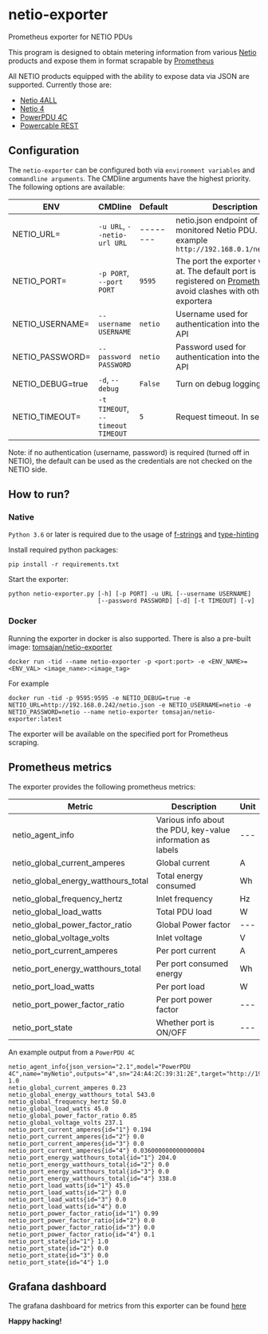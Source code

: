 # netio-exporter
Prometheus exporter for NETIO PDUs

This program is designed to obtain metering information from various [Netio](https://www.netio-products.com/en/products/all-products) products and expose them in format scrapable by [Prometheus](https://prometheus.io/)


All NETIO products equipped with the ability to expose data via JSON are supported. Currently those are:
- [Netio 4ALL](https://www.netio-products.com/en/device/netio-4all) 
- [Netio 4](https://www.netio-products.com/en/device/netio-4) 
- [PowerPDU 4C](https://www.netio-products.com/en/device/powerpdu-4c) 
- [Powercable REST](https://www.netio-products.com/en/device/powercable-rest-101x) 

## Configuration
The `netio-exporter` can be configured both via `environment variables` and `commandline arguments`.
The CMDline arguments have the highest priority. The following options are available:

| ENV                       | CMDline                           | Default |Description |
|---------------------------|-----------------------------------|---------|-------------|
| NETIO_URL=<url>           | `-u URL`, `--netio-url URL`       | --------| netio.json endpoint of the monitored Netio PDU. For example `http://192.168.0.1/netio.json` |
| NETIO_PORT=<port>         | `-p PORT`, `--port PORT`          | `9595`  | The port the exporter will listen at. The default port is registered on [Prometheus](https://github.com/prometheus/prometheus/wiki/Default-port-allocations#exporters-starting-at-9100) to avoid clashes with other exportera |
| NETIO_USERNAME=<username> | `--username USERNAME`             | `netio` | Username used for authentication into the JSON API |
| NETIO_PASSWORD=<pass>     | `--password PASSWORD`             | `netio` | Password used for authentication into the JSON API |
| NETIO_DEBUG=true          | `-d`, `--debug`                   | `False` | Turn on debug logging |
| NETIO_TIMEOUT=<timeout>   | `-t TIMEOUT`, `--timeout TIMEOUT` | `5`     | Request timeout. In seconds |


Note: if no authentication (username, password) is required (turned off in NETIO), the default can be used as the credentials are not checked on the NETIO side.

## How to run?
### Native
`Python 3.6` or later is required due to the usage of [f-strings](https://realpython.com/python-f-strings/) and [type-hinting](https://docs.python.org/3/library/typing.html)

Install required python packages:
```
pip install -r requirements.txt
```

Start the exporter:
```
python netio-exporter.py [-h] [-p PORT] -u URL [--username USERNAME]
                         [--password PASSWORD] [-d] [-t TIMEOUT] [-v]
```

### Docker
Running the exporter in docker is also supported. There is also a pre-built image: [tomsajan/netio-exporter](https://hub.docker.com/r/tomsajan/netio-exporter/tags)
```
docker run -tid --name netio-exporter -p <port:port> -e <ENV_NAME>=<ENV_VAL> <image_name>:<image_tag>

``` 

For example
```
docker run -tid -p 9595:9595 -e NETIO_DEBUG=true -e NETIO_URL=http://192.168.0.242/netio.json -e NETIO_USERNAME=netio -e NETIO_PASSWORD=netio --name netio-exporter tomsajan/netio-exporter:latest 
```

The exporter will be available on the specified port for Prometheus scraping.

## Prometheus metrics
The exporter provides the following prometheus metrics:

| Metric | Description | Unit |
|--------|-------------|------|
| netio_agent_info | Various info about the PDU, key-value information as labels | --- |
| netio_global_current_amperes | Global current | A |
| netio_global_energy_watthours_total | Total energy consumed | Wh |
| netio_global_frequency_hertz | Inlet frequency | Hz |
| netio_global_load_watts | Total PDU load | W |
| netio_global_power_factor_ratio | Global Power factor | --- |
| netio_global_voltage_volts | Inlet voltage | V |
| netio_port_current_amperes | Per port current | A |
| netio_port_energy_watthours_total | Per port consumed energy | Wh |
| netio_port_load_watts | Per port load | W |
| netio_port_power_factor_ratio | Per port power factor | --- |
| netio_port_state | Whether port is ON/OFF | --- |


An example output from a `PowerPDU 4C`
```
netio_agent_info{json_version="2.1",model="PowerPDU 4C",name="myNetio",outputs="4",sn="24:A4:2C:39:31:2E",target="http://192.168.0.121/netio.json",version="3.3.1"} 1.0
netio_global_current_amperes 0.23
netio_global_energy_watthours_total 543.0
netio_global_frequency_hertz 50.0
netio_global_load_watts 45.0
netio_global_power_factor_ratio 0.85
netio_global_voltage_volts 237.1
netio_port_current_amperes{id="1"} 0.194
netio_port_current_amperes{id="2"} 0.0
netio_port_current_amperes{id="3"} 0.0
netio_port_current_amperes{id="4"} 0.036000000000000004
netio_port_energy_watthours_total{id="1"} 204.0
netio_port_energy_watthours_total{id="2"} 0.0
netio_port_energy_watthours_total{id="3"} 0.0
netio_port_energy_watthours_total{id="4"} 338.0
netio_port_load_watts{id="1"} 45.0
netio_port_load_watts{id="2"} 0.0
netio_port_load_watts{id="3"} 0.0
netio_port_load_watts{id="4"} 0.0
netio_port_power_factor_ratio{id="1"} 0.99
netio_port_power_factor_ratio{id="2"} 0.0
netio_port_power_factor_ratio{id="3"} 0.0
netio_port_power_factor_ratio{id="4"} 0.1
netio_port_state{id="1"} 1.0
netio_port_state{id="2"} 0.0
netio_port_state{id="3"} 0.0
netio_port_state{id="4"} 1.0
```

## Grafana dashboard
The grafana dashboard for metrics from this exporter can be found [here](https://grafana.com/grafana/dashboards/12022)

**Happy hacking!**